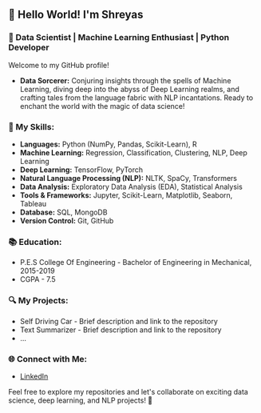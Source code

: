 ## 👋 Hello World! I'm Shreyas

### 🚀 Data Scientist | Machine Learning Enthusiast | Python Developer

Welcome to my GitHub profile!

- **Data Sorcerer:** Conjuring insights through the spells of Machine Learning, diving deep into the abyss of Deep Learning realms, and crafting tales from the language fabric with NLP incantations. Ready to enchant the world with the magic of data science!


### 🌟 My Skills:

- **Languages:** Python (NumPy, Pandas, Scikit-Learn), R
- **Machine Learning:** Regression, Classification, Clustering, NLP, Deep Learning
- **Deep Learning:** TensorFlow, PyTorch
- **Natural Language Processing (NLP):** NLTK, SpaCy, Transformers
- **Data Analysis:** Exploratory Data Analysis (EDA), Statistical Analysis
- **Tools & Frameworks:** Jupyter, Scikit-Learn, Matplotlib, Seaborn, Tableau
- **Database:** SQL, MongoDB
- **Version Control:** Git, GitHub

### 📚 Education:

- P.E.S College Of Engineering - Bachelor of Engineering in Mechanical, 2015-2019
- CGPA - 7.5

### 🔍 My Projects:

- Self Driving Car - Brief description and link to the repository
- Text Summarizer - Brief description and link to the repository
- ...

### 🌐 Connect with Me:

- [LinkedIn](https://www.linkedin.com/in/shreyas-ms29/)


Feel free to explore my repositories and let's collaborate on exciting data science, deep learning, and NLP projects! 🤝
